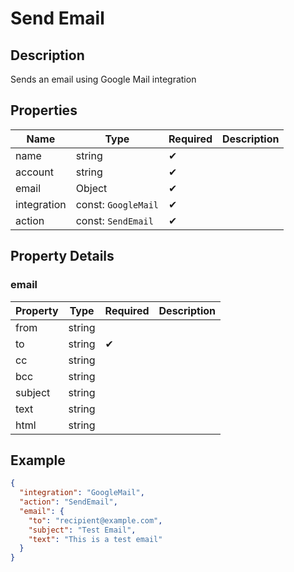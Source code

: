 # Send Email

## Description

Sends an email using Google Mail integration

## Properties

| Name        | Type                | Required | Description |
| ----------- | ------------------- | -------- | ----------- |
| name        | string              | ✔       |             |
| account     | string              | ✔       |             |
| email       | Object              | ✔       |             |
| integration | const: `GoogleMail` | ✔       |             |
| action      | const: `SendEmail`  | ✔       |             |

## Property Details

### email

| Property | Type   | Required | Description |
| -------- | ------ | -------- | ----------- |
| from     | string |          |             |
| to       | string | ✔       |             |
| cc       | string |          |             |
| bcc      | string |          |             |
| subject  | string |          |             |
| text     | string |          |             |
| html     | string |          |             |

## Example

```json
{
  "integration": "GoogleMail",
  "action": "SendEmail",
  "email": {
    "to": "recipient@example.com",
    "subject": "Test Email",
    "text": "This is a test email"
  }
}
```
